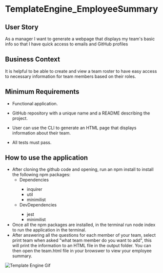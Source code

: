 # TemplateEngine_EmployeeSummary

## User Story

As a manager
I want to generate a webpage that displays my team's basic info
so that I have quick access to emails and GitHub profiles

## Business Context

It is helpful to be able to create and view a team roster to have easy access to necessary information for team members based on their roles.

## Minimum Requirements

- Functional application.

- GitHub repository with a unique name and a README describing the project.

- User can use the CLI to generate an HTML page that displays information about their team.

- All tests must pass.

## How to use the application

- After cloning the github code and opening, run an npm install to install the following npm packages:
    <ul>
    <li>Dependencies</li>
        <ul>
        <li>inquirer</li>
        <li>util</li>
        <li>minimilist</li>
        </ul>
    <li>DevDependencies</li>
        <ul>
        <li>jest</li>
        <li>minimilist</li>
        </ul>
    </ul>
- Once all the npm packages are installed, in the terminal run node index to run the application in the terminal.
- After answering all the questions for each member of your team, select print team when asked "what team member do you want to add", this will print the information to an HTML file in the output folder. You can then open the team.html file in your browswer to view your employee summary.

![Template Engine Gif](./TemplateEngine-gif.gif)
